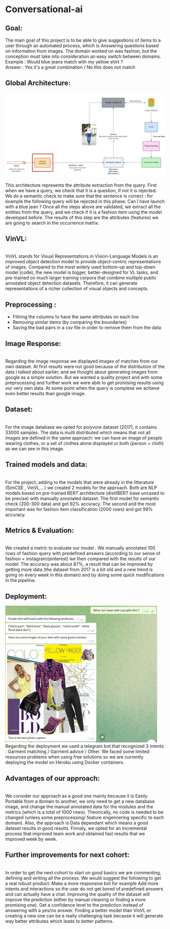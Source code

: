 # Conversational-ai

## Goal:
The main goal of this project is to be able to give suggestions of items to a user through an automated process, which is Answering questions based on information from images. The domain worked on was fashion, but the conception must take into consideration an easy switch between domains.<br />
Example : Would blue jeans match with my yellow shirt ?<br />
Answer : Yes it's a great combination / No this does not match


## Global Architecture:
![alt text](https://github.com/rasta-nitzsche/Topic-Labeling-with-Ukparl-Dataset/blob/main/Conv%20AI%20Architecture.JPG)

This architecture represents the attribute extraction from the query. First when we have a query, we check that it is a question, if not it is rejected. We do a semantic check to make sure that the sentence is correct :  for example the following query will be rejected in this phase: Can I have launch with a blue jean ? Once all the steps above are validated, we extract all the entities from the query, and we check if it is a fashion item using the model developed before. The results of this step are the attributes (features) we are going to search in the occurrence matrix.

## VinVL:
<br />
VinVL stands for Visual Representations in Vision-Language Models is an improved object detection model to provide object-centric representations of images. Compared to the most widely used bottom-up and top-down model (code), the new model is bigger, better-designed for VL tasks, and pre-trained on much larger training corpora that combine multiple public annotated object detection datasets. Therefore, it can generate representations of a richer collection of visual objects and concepts.

## Preprocessing :
- Filtring the columns to have the same attributes on each line 
- Removing similar items (by comparing the boundaries)
- Saving the bad pairs in a csv file in order to remove them from the data

## Image Response:
<br />
Regarding the image response we displayed images of matches from our own dataset. At first results were not good because of the distribution of the data I talked about earlier, and we thought about generating images from google as a simple solution. But we wanted a quality project and with some preprocessing and further work we were able to get promising results using our very own data. At some point when the query is complexe we achieve even better results than google image.

## Dataset:
<br />
For the image database we opted for polyvore dataset (2017), it contains 33000 samples. The data is multi distributed which means that not all images are defined in the same approach: we can have an image of people wearing clothes, or a set of clothes alone displayed or both (person + cloth) as we can see in this image.

## Trained models and data:
<br />
For the project, adding to the models that were already in the litterature (SimCSE , VinVL,...) we created 2 models for the approach. Both are NLP models based on pre-trained BERT architecture (distilBERT base uncased to be precise) with manually annotated dataset. The first model for semantic check (200-300 data) and got 92% accuracy. The second and the most important was for fashion item classification (2000 rows) and got 99% accuracy.


## Metrics & Evaluation:
<br />
We created a metric to evaluate our model . We manually annotated 100 rows of fashion query with predefined answers (according to our sense of fashion + instagram/pinterest) we then compared with the results of our model. The accuracy was about 87%, a result that can be improved by getting more data (the dataset from 2017 is a bit old and a new trend is going on every week in this domain) and by doing some quick modifications in the pipeline.

## Deployment:
![alt text](https://github.com/rasta-nitzsche/Conversational-AI-a-chat-bot-for-fashion-suggestion-/blob/main/example.png)
<br />
Regarding the deployment we used a telegram bot that recognized 3 intents : Garment matching / Garment advice / Other. We faced some limited resources problems when using free solutions so we are currently deploying the model on Heroku using Docker containers.

## Advantages of our approach:
<br />
We consider our approach as a good one mainly because it is Easily Portable from a domain to another, we only need to get a new database image, and change the manual annotated data for the modules and the metrics (which is a total of 1000 rows). Theorically, no code is needed to be changed (unless some preprocessing/ feature engennering specific to each domain). 
Also, the approach is Data dependant which means a good dataset results in good results. Finnaly, we opted for an Incremental process that improved team work and obtained fast results that we improved week by week.

## Further improvements for next cohort:
<br />
In order to get the next cohort to start on good basics we are commenting, defining and writing all the process. We would suggest the following to get a real robust product: Make a more responsive bot for example Add more intents and interactions so the user do not get bored of predefined answers and can actually have a chat. Improving the quality of the dataset will improve the prediction (either by manual cleaning or finding a more promising one). Get a confidence level to the prediction instead of answering with a yes/no answer. Finding a better model than VinVL or creating a new one can be a really challenging task because it will generate way better attributes which leads to better patterns.

